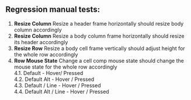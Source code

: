 ## Regression manual tests:
1. **Resize Column** Resize a header frame horizontally should resize body column accordingly
2. **Resize Column** Resize a body column frame horizontally should resize its header accordingly
3. **Resize Row** Resize a body cell frame vertically should adjust height for the whole row accordingly
4. **Row Mouse State** Change a cell comp mouse state should change the mouse state for the whole row accordingly  
    4.1. Default - Hover/ Pressed  
    4.2. Default Alt - Hover / Pressed  
    4.3. Default / Line - Hover / Pressed  
    4.4. Default Alt / Line - Hover / Pressed  

